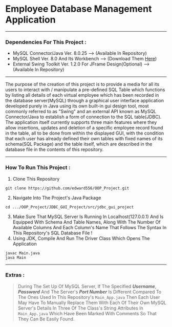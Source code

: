 # Employee Database Management Application
<hr>

### Dependencies For This Project :
- MySQL Connector/Java Ver. 8.0.25                              --> (Available In Repository)
- MySQL Shell Ver. 8.0 And Its Workbench                        --> (Download Them [Here](https://dev.mysql.com/downloads/installer/))
- External Swing Toolkit Ver. 1.2.0 For JFrame Design(Optional) --> (Available In Repository)
<hr>

The purpose of the creation of this project is to provide a media for all its users to interact with / manipulate a pre-defined SQL Table which functions by listing all details of each virtual employee which has been recorded in the database server(MySQL) through a graphical user interface application developed purely in Java using its own built-in gui design tool, most commonly referred to as "Swing" and an external API known as MySQL Connector/Java to establish a form of connection to the SQL table(JDBC).
<br>
The application itself currently supports three main features where they allow insertions, updates and deletion of a specific employee record found in the table, all to be done from within the displayed GUI, with the condition that each user has already defined their own tables with fixed names of its schema(SQL Package) and the table itself, which are described in the database file in the contents of this repository.
<hr>

### How To Run This Project :
1. Clone This Repository
```
git clone https://github.com/edward556/OOP_Project.git
```
2. Navigate Into The Project's Java Package
```
cd .../OOP_Project/JDBC_GUI_Project/src/jdbc_gui_project
```
3. Make Sure That MySQL Server Is Running In Localhost(127.0.0.1) And Is Equipped With Schema And Table Names, Along With The Number Of Available Columns And Each Column's Name That Follows The Syntax In This Repository's SQL Database File !
4. Using JDK, Compile And Run The Driver Class Which Opens The Application 
```
javac Main.java
java Main
```
<hr>

### Extras :
> During The Set Up Of MySQL Server, If The Specified ***Username***, ***Password*** And The Server's ***Port Number*** Is Different     Compared To The Ones Used In This Repository's `Main_App.java` Then Each User May Have To Manually Replace Them With Each Of Their Own MySQL Server's Details In Three Of The Class's String Attributes In `Main_App.java` Which Have Been Marked With Comments So That They Can Be Easily Found.
